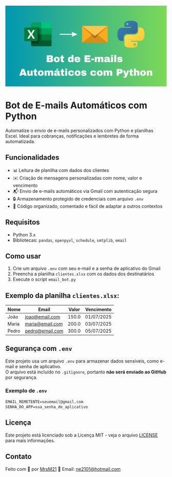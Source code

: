 ![Capa do Projeto](capa_nova.png)

# Bot de E-mails Automáticos com Python

Automatize o envio de e-mails personalizados com Python e planilhas Excel. Ideal para cobranças, notificações e lembretes de forma automatizada.

## Funcionalidades

- 📊 Leitura de planilha com dados dos clientes  
- ✉️ Criação de mensagens personalizadas com nome, valor e vencimento  
- 📬 Envio de e-mails automáticos via Gmail com autenticação segura  
- 🔒 Armazenamento protegido de credenciais com arquivo `.env`  
- 🧩 Código organizado, comentado e fácil de adaptar a outros contextos  

## Requisitos

- Python 3.x  
- Bibliotecas: `pandas`, `openpyxl`, `schedule`, `smtplib`, `email`  

## Como usar

1. Crie um arquivo `.env` com seu e-mail e a senha de aplicativo do Gmail  
2. Preencha a planilha `clientes.xlsx` com os dados dos destinatários  
3. Execute o script `email_bot.py`  

## Exemplo da planilha `clientes.xlsx`:

| Nome  | Email           | Valor | Vencimento  |
|-------|------------------|--------|--------------|
| João  | joao@email.com   | 150.0  | 01/07/2025   |
| Maria | maria@email.com  | 200.0  | 03/07/2025   |
| Pedro | pedro@email.com  | 300.0  | 05/07/2025   |

## Segurança com `.env`

Este projeto usa um arquivo `.env` para armazenar dados sensíveis, como e-mail e senha de aplicativo.  
O arquivo está incluído no `.gitignore`, portanto **não será enviado ao GitHub** por segurança.

### Exemplo de `.env`

```env
EMAIL_REMETENTE=seuemail@gmail.com
SENHA_DO_APP=sua_senha_de_aplicativo
```

## Licença

Este projeto está licenciado sob a Licença MIT - veja o arquivo [LICENSE](LICENSE) para mais informações.

## Contato

Feito com 💙 por [MrsM21](https://github.com/MrsM21)
📧 Email: ne2101@hotmail.com

